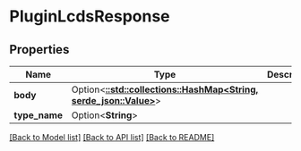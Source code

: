 # PluginLcdsResponse

## Properties

Name | Type | Description | Notes
------------ | ------------- | ------------- | -------------
**body** | Option<[**::std::collections::HashMap<String, serde_json::Value>**](serde_json::Value.md)> |  | [optional]
**type_name** | Option<**String**> |  | [optional]

[[Back to Model list]](../README.md#documentation-for-models) [[Back to API list]](../README.md#documentation-for-api-endpoints) [[Back to README]](../README.md)



